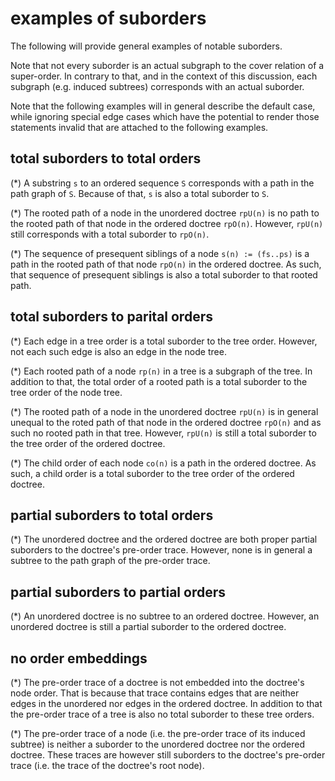 
<!-- ======================================================================= -->
# examples of suborders

The following will provide general examples of notable suborders.

Note that not every suborder is an actual subgraph to the cover relation of a
super-order. In contrary to that, and in the context of this discussion, each
subgraph (e.g. induced subtrees) corresponds with an actual suborder.

Note that the following examples will in general describe the default case,
while ignoring special edge cases which have the potential to render those
statements invalid that are attached to the following examples.

<!-- ======================================================================= -->
## total suborders to total orders

(*) A substring `s` to an ordered sequence `S` corresponds with a path in
the path graph of `S`. Because of that, `s` is also a total suborder to `S`.

(*) The rooted path of a node in the unordered doctree `rpU(n)` is no path to
the rooted path of that node in the ordered doctree `rpO(n)`. However, `rpU(n)`
still corresponds with a total suborder to `rpO(n)`.

(*) The sequence of presequent siblings of a node `s(n) := (fs..ps)` is a path
in the rooted path of that node `rpO(n)` in the ordered doctree. As such, that
sequence of presequent siblings is also a total suborder to that rooted path.

<!-- ======================================================================= -->
## total suborders to parital orders

(*) Each edge in a tree order is a total suborder to the tree order. However,
not each such edge is also an edge in the node tree.

(*) Each rooted path of a node `rp(n)` in a tree is a subgraph of the tree.
In addition to that, the total order of a rooted path is a total suborder to
the tree order of the node tree.

(*) The rooted path of a node in the unordered doctree `rpU(n)` is in general
unequal to the roted path of that node in the ordered doctree `rpO(n)` and as
such no rooted path in that tree. However, `rpU(n)` is still a total suborder
to the tree order of the ordered doctree.

(*) The child order of each node `co(n)` is a path in the ordered doctree.
As such, a child order is a total suborder to the tree order of the ordered
doctree.

<!-- ======================================================================= -->
## partial suborders to total orders

(*) The unordered doctree and the ordered doctree are both proper partial
suborders to the doctree's pre-order trace. However, none is in general a
subtree to the path graph of the pre-order trace.

<!-- ======================================================================= -->
## partial suborders to partial orders

(*) An unordered doctree is no subtree to an ordered doctree. However, an
unordered doctree is still a partial suborder to the ordered doctree.

<!-- ======================================================================= -->
## no order embeddings

(*) The pre-order trace of a doctree is not embedded into the doctree's node
order. That is because that trace contains edges that are neither edges in the
unordered nor edges in the ordered doctree. In addition to that the pre-order
trace of a tree is also no total suborder to these tree orders.

(*) The pre-order trace of a node (i.e. the pre-order trace of its induced
subtree) is neither a suborder to the unordered doctree nor the ordered doctree.
These traces are however still suborders to the doctree's pre-order trace (i.e.
the trace of the doctree's root node).
